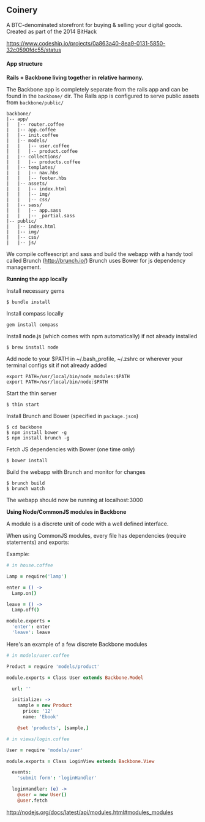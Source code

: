 ## Coinery ##
A BTC-denominated storefront for buying & selling your digital goods. Created as part of the 2014 BitHack

https://www.codeship.io/projects/0a863a40-8ea9-0131-5850-32c0590fdc55/status

#### App structure ####

**Rails + Backbone living together in relative harmony.**

The Backbone app is completely separate from the rails app and can be found in the `backbone/` dir.
The Rails app is configured to serve public assets from `backbone/public/`

```
backbone/
|-- app/
|   |-- router.coffee
|   |-- app.coffee
|   |-- init.coffee
|   |-- models/
|   |   |-- user.coffee
|   |   |-- product.coffee
|   |-- collections/
|   |   |-- products.coffee
|   |-- templates/
|   |   |-- nav.hbs
|   |   |-- footer.hbs
|   |-- assets/
|   |   |-- index.html
|   |   |-- img/
|   |   |-- css/
|   |-- sass/
|   |   |-- app.sass
|   |   |-- _partial.sass
|-- public/
|   |-- index.html
|   |-- img/
|   |-- css/
|   |-- js/
```

We compile coffeescript and sass and build the webapp with a handy tool called Brunch (http://brunch.io/)
Brunch uses Bower for js dependency management.


__Running the app locally__

Install necessary gems
```
$ bundle install
```
Install compass locally 
```
gem install compass
```

Install node.js (which comes with npm automatically) if not already installed
```
$ brew install node
```

Add node to your $PATH in ~/.bash_profile, ~/.zshrc or wherever your terminal configs sit if not already added
```
export PATH=/usr/local/bin/node_modules:$PATH
export PATH=/usr/local/bin/node:$PATH
```

Start the thin server
```
$ thin start
```

Install Brunch and Bower (specified in `package.json`)
```
$ cd backbone
$ npm install bower -g
$ npm install brunch -g
```

Fetch JS dependencies with Bower (one time only)
```
$ bower install
```

Build the webapp with Brunch and monitor for changes
```
$ brunch build
$ brunch watch
```

The webapp should now be running at localhost:3000


__Using Node/CommonJS modules in Backbone__

A module is a discrete unit of code with a well defined interface.

When using CommonJS modules, every file has dependencies (require statements) and exports:

Example:

```coffeescript
# in house.coffee

Lamp = require('lamp')

enter = () ->
  Lamp.on()

leave = () ->
  Lamp.off()

module.exports =
  'enter': enter
  'leave': leave
```

Here's an example of a few discrete Backbone modules

```coffeescript
# in models/user.coffee

Product = require 'models/product'

module.exports = Class User extends Backbone.Model

  url: ''

  initialize: ->
    sample = new Product
      price: '12'
      name: 'Ebook'

    @set 'products', [sample,]

# in views/login.coffee

User = require 'models/user'

module.exports = Class LoginView extends Backbone.View

  events:
    'submit form': 'loginHandler'

  loginHandler: (e) ->
    @user = new User()
    @user.fetch

```

http://nodejs.org/docs/latest/api/modules.html#modules_modules
